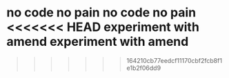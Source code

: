 no code no pain
no code no pain
<<<<<<< HEAD
experiment with amend
experiment with amend
=======
>>>>>>> 164210cb77eedcf11170cbf2fcb8f1e1b2f06dd9
